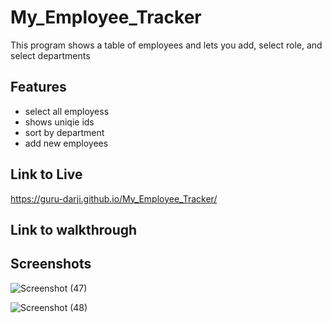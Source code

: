 # My_Employee_Tracker
This program shows a table of employees and lets you add, select role, and select departments


## Features

- select all employess
- shows uniqie ids
- sort by department
- add new employees


## Link to Live
https://guru-darji.github.io/My_Employee_Tracker/

## Link to walkthrough

## Screenshots

![Screenshot (47)](https://user-images.githubusercontent.com/98906068/160733057-a89a4825-1748-480c-901d-d5cc0aed7655.png)

![Screenshot (48)](https://user-images.githubusercontent.com/98906068/160733061-8cfeff02-a30c-40e4-a78b-7fd4098e1e5d.png)